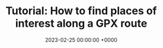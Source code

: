 ---
layout: redirected
redirect_to:  https://andrewwango.github.io/gpx-overpass-googlemaps-tutorial
type: article
title: "Tutorial: How to find places of interest along a GPX route"
date: 2023-02-25 00:00:00 +0000
description: Using the Python APIs for Overpass and Google Maps Places
img: gpx-overpass-googlemaps-tutorial_cover.png
tags: [data-science, geospatial, tutorial]
---